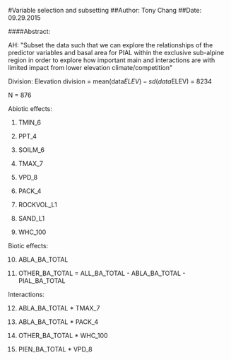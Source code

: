 #Variable selection and subsetting
##Author: Tony Chang
##Date: 09.29.2015

####Abstract:

AH: 	"Subset the data such that we can explore the relationships of the predictor variables and basal area for 
		PIAL within the exclusive sub-alpine region in order to explore how important main and interactions are
		with limited impact from lower elevation climate/competition"

Division: Elevation division = mean(data$ELEV) - sd(data$ELEV) = 8234

N = 876

Abiotic effects:

1)	TMIN_6

2)	PPT_4

3)	SOILM_6

4)	TMAX_7

5)	VPD_8

6)	PACK_4

7)	ROCKVOL_L1

8)	SAND_L1

9)	WHC_100
	
Biotic effects:

10)	ABLA_BA_TOTAL

11)	OTHER_BA_TOTAL = ALL_BA_TOTAL - ABLA_BA_TOTAL - PIAL_BA_TOTAL
	
Interactions:

12)	ABLA_BA_TOTAL * TMAX_7

13)	ABLA_BA_TOTAL * PACK_4

14)	OTHER_BA_TOTAL * WHC_100

15)	PIEN_BA_TOTAL * VPD_8

